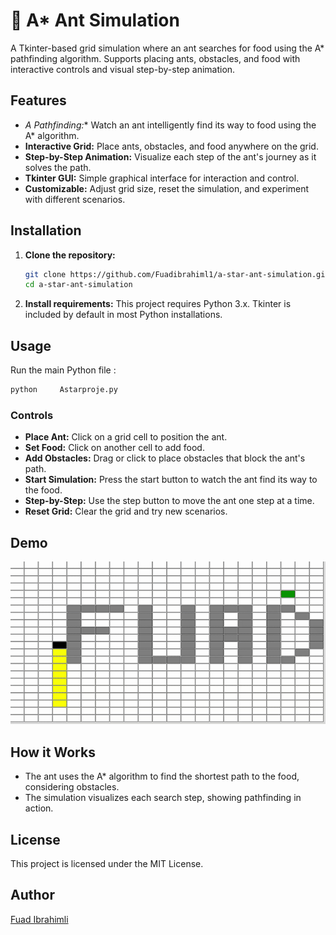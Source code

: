 # 🐜 A* Ant Simulation

A Tkinter-based grid simulation where an ant searches for food using the A* pathfinding algorithm. Supports placing ants, obstacles, and food with interactive controls and visual step-by-step animation.

## Features

- **A* Pathfinding:** Watch an ant intelligently find its way to food using the A* algorithm.
- **Interactive Grid:** Place ants, obstacles, and food anywhere on the grid.
- **Step-by-Step Animation:** Visualize each step of the ant's journey as it solves the path.
- **Tkinter GUI:** Simple graphical interface for interaction and control.
- **Customizable:** Adjust grid size, reset the simulation, and experiment with different scenarios.

## Installation

1. **Clone the repository:**
   ```bash
   git clone https://github.com/Fuadibrahiml1/a-star-ant-simulation.git
   cd a-star-ant-simulation
   ```

2. **Install requirements:**
   This project requires Python 3.x. Tkinter is included by default in most Python installations.

## Usage

Run the main Python file :

```bash
python     Astarproje.py
```

### Controls

- **Place Ant:** Click on a grid cell to position the ant.
- **Set Food:** Click on another cell to add food.
- **Add Obstacles:** Drag or click to place obstacles that block the ant's path.
- **Start Simulation:** Press the start button to watch the ant find its way to the food.
- **Step-by-Step:** Use the step button to move the ant one step at a time.
- **Reset Grid:** Clear the grid and try new scenarios.

## Demo

![A* Ant Simulation Demo](example.gif)

## How it Works

- The ant uses the A* algorithm to find the shortest path to the food, considering obstacles.
- The simulation visualizes each search step, showing pathfinding in action.


## License

This project is licensed under the MIT License.

## Author

[Fuad Ibrahimli](https://github.com/Fuadibrahiml1)

